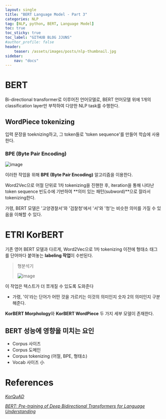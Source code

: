 ```yaml
---
layout: single
title: "BERT Language Model - Part 3"
categories: NLP
tag: [NLP, python, BERT, Language Model]
toc: true
toc_sticky: true
toc_label: "GITHUB BLOG JJUNS"
#author_profile: false
header:
    teaser: /assets/images/posts/nlp-thumbnail.jpg
sidebar:
    nav: "docs"
---
```


# BERT
Bi-directional transformer로 이루어진 언어모델로, BERT 언어모델 위에 1개의 classification layer만 부착하여 다양한 NLP task를 수행한다.

## WordPiece tokenizing
입력 문장을 toeknizing하고, 그 token들로 'token sequence'를 만들어 학습에 사용한다.

### BPE (Byte Pair Encoding)
![image](https://user-images.githubusercontent.com/39285147/183617390-94429c10-1868-4967-a534-f56199dfeba3.png)

이러한 작업을 위해 **BPE (Byte Pair Encoding)** 알고리즘을 이용한다.

Word2Vec으로 어절 단위로 1차 tokenizing을 진핸한 후, iteration을 통해 나타난 token sequence 빈도수에 기반하여 **의미 있는 패턴(subword)**으로 잘라서 tokenizing한다.

가령, BERT 모델은 '고양경찰서'와 '검찰청'에서 '서'와 '청'는 비슷한 의미를 가질 수 있음을 이해할 수 있다.

# ETRI KorBERT
기존 영어 BERT 모델과 다르게, Word2Vec으로 1차 tokenizing 이전에 형태소 태그를 단어마다 붙여놓는 **labeling 작업**이 수반된다.

> 형분석기
>
> ![image](https://user-images.githubusercontent.com/39285147/183628903-92b31a38-7ff2-4636-a805-79202a19d9bb.png)

이 작업은 텍스트가 더 쪼개질 수 있도록 도와준다
- 가령, '이'라는 단어가 어떤 것을 가르키는 이것의 의미인지 숫자 2의 의미인지 구분해준다.

**KorBERT Morphology**와 **KorBERT WordPiece** 두 가지 세부 모델이 존재한다.

## BERT 성능에 영향을 미치는 요인
- Corpus 사이즈
- Corpus 도메인
- Corpus tokenizing (어절, BPE, 형태소)
- Vocab 사이즈 小

# References
[*KorQuAD*](https://www.slideshare.net/qksksk657/korquad-v10)

[*BERT: Pre-training of Deep Bidirectional Transformers for Language Understanding*](https://arxiv.org/abs/1810.04805)